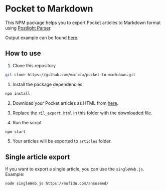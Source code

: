 # Pocket to Markdown

This NPM package helps you to export Pocket articles to Markdown format using [Postlight Parser](https://github.com/postlight/parser/).

Output example can be found [here](https://github.com/mufidu/pocket-to-markdown/blob/master/articles/Your%20Pocket%20journey%20starts%20now.%20Make%20the%20most%20of%20it..md).

## How to use

1. Clone this repository

```bash
git clone https://github.com/mufidu/pocket-to-markdown.git
```

1. Install the package dependencies

```bash
npm install
```

2. Download your Pocket articles as HTML from [here](https://getpocket.com/export).

3. Replace the `ril_export.html` in this folder with the downloaded file.

4. Run the script

```bash
npm start
```

5. Your articles will be exported to `articles` folder.

## Single article export

If you want to export a single article, you can use the `singleWeb.js`. Example:

```bash
node singleWeb.js https://mufidu.com/ansosmed/
```
